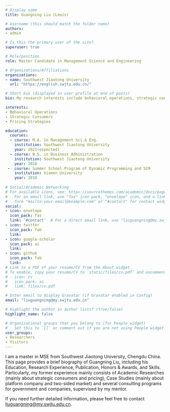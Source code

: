 ```yaml
---
# Display name
title: Guangning Liu (Lewis)

# Username (this should match the folder name)
authors:
- admin

# Is this the primary user of the site?
superuser: true

# Role/position
role: Master Candidate in Management Science and Engineering

# Organizations/Affiliations
organizations:
- name: Southwest Jiaotong University
  url: "https://english.swjtu.edu.cn/"

# Short bio (displayed in user profile at end of posts)
bio: My research interests include behavioral operations, strategic consumers and pricing strategies.

interests:
- Behavioral Operations
- Strategic Consumers
- Pricing Strategies

education:
  courses:
  - course: M.A. in Management Sci.& Eng.
    institution: Southwest Jiaotong University
    year: 2021(expected) 
  - course: B.S. in Business Administration
    institution: Southwest Jiaotong University
    year: 2018 
 -  course: Summer School Program of Dynamic Programming and SCM
    institution: Xiamen University
    year: 2018   
    
# Social/Academic Networking
# For available icons, see: https://sourcethemes.com/academic/docs/page-builder/#icons
#   For an email link, use "fas" icon pack, "envelope" icon, and a link in the
#   form "mailto:your-email@example.com" or "#contact" for contact widget.
social:
- icon: envelope
  icon_pack: fas
  link: '#contact'  # For a direct email link, use "liuguangning@my.swjtu.edu.cn".
- icon: twitter
  icon_pack: fab
  link: 
- icon: google-scholar
  icon_pack: ai
  link: 
- icon: github
  icon_pack: fab
  link: 
# Link to a PDF of your resume/CV from the About widget.
# To enable, copy your resume/CV to `static/files/cv.pdf` and uncomment the lines below.
# - icon: cv
#   icon_pack: ai
#   link: files/cv.pdf

# Enter email to display Gravatar (if Gravatar enabled in Config)
email: "liuguangning@my.swjtu.edu.cn"

# Highlight the author in author lists? (true/false)
highlight_name: false

# Organizational groups that you belong to (for People widget)
#   Set this to `[]` or comment out if you are not using People widget.
user_groups:
- Researchers
- Visitors
---
```


I am a master in MSE from Southwest Jiaotong University, Chengdu China. This page provides a brief biography of Guangning Liu, including his Education, Research Experience, Publication, Honors & Awards, and Skills. Particularly, my former experience mainly consists of Academic Researches (mainly about strategic consumers and pricing), Case Studies (mainly about platform company and two-sided market) and several consulting programs for government and companies, supervised by my mentor.

If you need further detailed information, please feel free to contact liuguangning@my.swjtu.edu.cn. 
